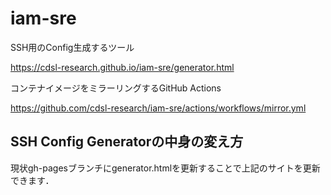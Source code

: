# iam-sre

SSH用のConfig生成するツール

https://cdsl-research.github.io/iam-sre/generator.html

コンテナイメージをミラーリングするGitHub Actions

https://github.com/cdsl-research/iam-sre/actions/workflows/mirror.yml

## SSH Config Generatorの中身の変え方
現状gh-pagesブランチにgenerator.htmlを更新することで上記のサイトを更新できます．
